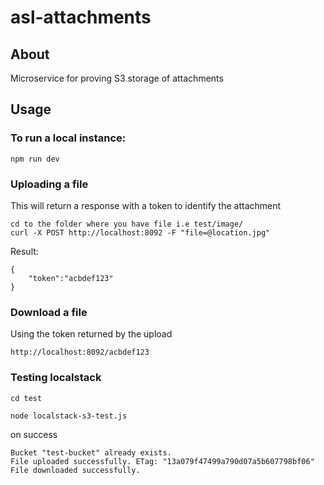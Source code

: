 # asl-attachments

## About

Microservice for proving S3 storage of attachments

## Usage

### To run a local instance:

```
npm run dev
```

### Uploading a file
This will return a response with a token to identify the attachment
```
cd to the folder where you have file i.e test/image/
curl -X POST http://localhost:8092 -F "file=@location.jpg"  
```
Result:
```
{
    "token":"acbdef123"
}
```

### Download a file

Using the token returned by the upload
```
http://localhost:8092/acbdef123
```

### Testing localstack
```
cd test
```
```
node localstack-s3-test.js
```
on success
```
Bucket "test-bucket" already exists.
File uploaded successfully. ETag: "13a079f47499a790d07a5b607798bf06"
File downloaded successfully.
```
